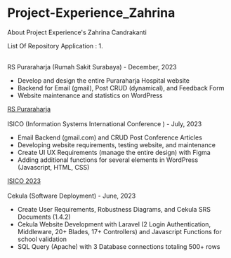 # Project-Experience_Zahrina
About Project Experience's Zahrina Candrakanti

List Of Repository Application :
1. 
<br>
<br>

RS Puraraharja (Rumah Sakit Surabaya) - December, 2023<ul>
<li>Develop and design the entire Puraraharja Hospital website</li>
<li>Backend for Email (gmail), Post CRUD (dynamical), and Feedback Form</li>
<li>Website maintenance and statistics on WordPress</li></ul>
<a href ="https://puraraharja.com/">RS Puraraharja</a>
<br>
<br>
ISICO (Information Systems International Conference ) - July, 2023<ul>
<li>Email Backend (gmail.com) and CRUD Post Conference Articles
</li>
<li>Developing website requirements, testing website, and maintenance
</li>
<li>Create UI UX Requirements (manage the entire design) with Figma</li><li>
Adding additional functions for several elements in WordPress (Javascript, HTML, CSS)</li></ul>
<a href ="https://isico.info">ISICO 2023</a>
<br>
<br>
Cekula (Software Deployment) - June, 2023<ul>
<li>Create User Requirements, Robustness Diagrams, and Cekula SRS Documents (1.4.2)
</li>
<li>Cekula Website Development with Laravel (2 Login Authentication, Middleware, 20+ Blades, 17+ Controllers) and Javascript Functions for school validation
</li>
<li>SQL Query (Apache) with 3 Database connections totaling 500+ rows</li></ul>
